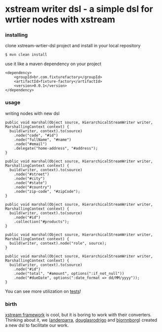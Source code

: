xstream writer dsl - a simple dsl for wrtier nodes with xstream 
================================================================== 

### installing

clone xstream-wrtier-dsl project and install in your local repository
 
	$ mvn clean install

use it like a maven dependency on your project

	<dependency>
		<groupId>br.com.fixturefactory</groupId>
		<artifactId>fixture-factory</artifactId>
		<version>0.0.1</version>
	</dependency>

### usage

writing nodes with new dsl 

	public void marshal(Object source, HierarchicalStreamWriter writer, MarshallingContext context) {
	  build(writer, context).to(source)
	    .node("code", "#id")
	    .node("fullName", "#name")
	    .node("#email")
	    .delegate("home-address", "#address");
	}

	public void marshal(Object source, HierarchicalStreamWriter writer, MarshallingContext context) {
	  build(writer, context).to(source)
	    .node("#street")
	    .node("#city")
	    .node("#state")
	    .node("#country")
	    .node("zip-code", "#zipCode");
	}

	public void marshal(Object source, HierarchicalStreamWriter writer, MarshallingContext context) {
 	  build(writer, context).to(source)
  	    .node("#id")
	    .collection("#products");
	}

	public void marshal(Object source, HierarchicalStreamWriter writer, MarshallingContext context) {
	  build(writer, context).node("role", source);
	}

	public void marshal(Object source, HierarchicalStreamWriter writer, MarshallingContext context) {
	  build(writer, context).to(source)
	    .node("#id")
	    .node("total", "#amount", options(":if_not_null"))
	    .node("#dueDate", options(":date_format => dd/MM/yyyy"));
	}

You can see more utilization on [tests](xstream-writer-dsl/tree/master/src/test/java/br/com/six2six/xstreamwriterdsl)!

### birth 

[xstream framework](http://xstream.codehaus.org) is cool, but it is boring to work with their converters. Thinking about it, we ([anderparra](https://github.com/aparra), [douglasrodrigo](https://github.com/douglasrodrigo) and [bjornnborg](https://github.com/bjornnborg)) created a new dsl to facilitate our work.
